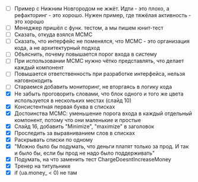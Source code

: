 * [ ] Пример с Нижним Новгородом не жжёт. Идти - это плохо, а рефакторинг - это хорошо. Нужен пример, где тяжёлая активность - это хорошо
* [ ] Менеджер пришёл с функ. тестом, а мы пишем юнит-тест
* [ ] Сказать, откуда взялся MCMC
* [ ] Сказать, что интерфейс не поменялся, что МСМС - это организация кода, а не архитектурный подход
* [ ] Объяснить, почему повышается порог входа в систему
* [ ] При использовании МСМС нужно чётко представлять, что делает каждый компонент
* [ ] Повышается ответственность при разработке интерфейса, нельзя наговнокодить
* [ ] Стараемся добавить мониторинг, не вторгаясь в логику кода
* [x] Не забыть проговорить словами, что блок одного и того же цвета используется в нескольких местах (слайд 10)
* [x] Консистентная первая буква в списках
* [x] Достоинства МСМС: уменьшение порога входа в каждый отдельный компонент, потому что они маленькие и простые
* [x] Слайд 16, добавить "Minimize", "maximize" в заголовок
* [x] Проследить за выравниванием слов в списках
* [x] Раскрывать списки по одному
* [x] "Можно было бы подумать, что деньги платят только за прод. И так и было бы, если бы прод не надо было поддерживать"
* [x] Подумать, на что заменить тест ChargeDoesntIncreaseMoney
* [x] Тренер на титульнике
* [x] if (ua.money_ < 0) не там
